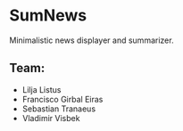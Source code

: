 # SumNews
Minimalistic news displayer and summarizer.

## Team:
- Lilja Listus
- Francisco Girbal Eiras
- Sebastian Tranaeus
- Vladimir Visbek
